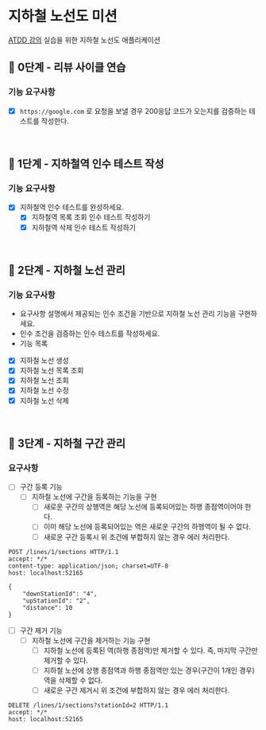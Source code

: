 # 지하철 노선도 미션
[ATDD 강의](https://edu.nextstep.camp/c/R89PYi5H) 실습을 위한 지하철 노선도 애플리케이션

## 🚀 0단계 - 리뷰 사이클 연습

### 기능 요구사항

- [x] `https://google.com` 로 요청을 보낼 경우 200응답 코드가 오는지를 검증하는 테스트를 작성한다.

<br>

## 🚀 1단계 - 지하철역 인수 테스트 작성

### 기능 요구사항

- [x] 지하철역 인수 테스트를 완성하세요. 
  - [x] 지하철역 목록 조회 인수 테스트 작성하기 
  - [x] 지하철역 삭제 인수 테스트 작성하기

<br>

## 🚀 2단계 - 지하철 노선 관리

### 기능 요구사항

- 요구사항 설명에서 제공되는 인수 조건을 기반으로 지하철 노선 관리 기능을 구현하세요. 
- 인수 조건을 검증하는 인수 테스트를 작성하세요. 
- 기능 목록 
- [x] 지하철 노선 생성 
- [x] 지하철 노선 목록 조회 
- [x] 지하철 노선 조회 
- [x] 지하철 노선 수정 
- [x] 지하철 노선 삭제

<br>

## 🚀 3단계 - 지하철 구간 관리

### 요구사항

- [ ] 구간 등록 기능
  - [ ] 지하철 노선에 구간을 등록하는 기능을 구현
    - [ ] 새로운 구간의 상행역은 해당 노선에 등록되어있는 하행 종점역이어야 한다.
    - [ ] 이미 해당 노선에 등록되어있는 역은 새로운 구간의 하행역이 될 수 없다.
    - [ ] 새로운 구간 등록시 위 조건에 부합하지 않는 경우 에러 처리한다.

```
POST /lines/1/sections HTTP/1.1
accept: */*
content-type: application/json; charset=UTF-8
host: localhost:52165

{
    "downStationId": "4",
    "upStationId": "2",
    "distance": 10
}
```

- [ ] 구간 제거 기능
  - [ ] 지하철 노선에 구간을 제거하는 기능 구현
    - [ ] 지하철 노선에 등록된 역(하행 종점역)만 제거할 수 있다. 즉, 마지막 구간만 제거할 수 있다.
    - [ ] 지하철 노선에 상행 종점역과 하행 종점역만 있는 경우(구간이 1개인 경우) 역을 삭제할 수 없다.
    - [ ] 새로운 구간 제거시 위 조건에 부합하지 않는 경우 에러 처리한다.

```
DELETE /lines/1/sections?stationId=2 HTTP/1.1
accept: */*
host: localhost:52165
```
